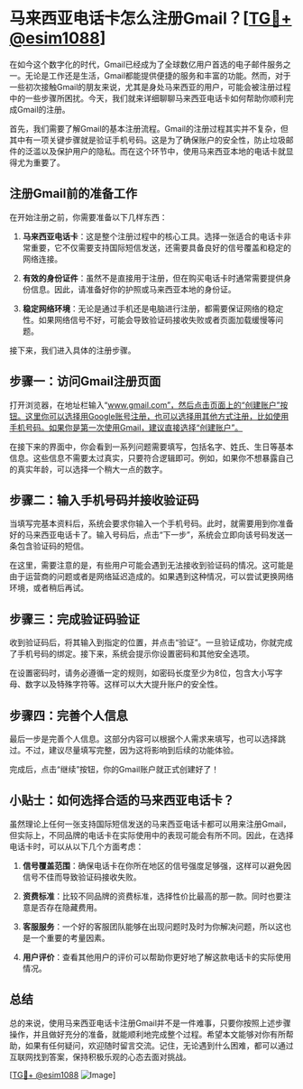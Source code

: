 # 马来西亚电话卡怎么注册Gmail？[[TG💪+ @esim1088](https://t.me/s/esim1088)]

在如今这个数字化的时代，Gmail已经成为了全球数亿用户首选的电子邮件服务之一。无论是工作还是生活，Gmail都能提供便捷的服务和丰富的功能。然而，对于一些初次接触Gmail的朋友来说，尤其是身处马来西亚的用户，可能会被注册过程中的一些步骤所困扰。今天，我们就来详细聊聊马来西亚电话卡如何帮助你顺利完成Gmail的注册。

首先，我们需要了解Gmail的基本注册流程。Gmail的注册过程其实并不复杂，但其中有一项关键步骤就是验证手机号码。这是为了确保账户的安全性，防止垃圾邮件的泛滥以及保护用户的隐私。而在这个环节中，使用马来西亚本地的电话卡就显得尤为重要了。

## 注册Gmail前的准备工作

在开始注册之前，你需要准备以下几样东西：

1. **马来西亚电话卡**：这是整个注册过程中的核心工具。选择一张适合的电话卡非常重要，它不仅需要支持国际短信发送，还需要具备良好的信号覆盖和稳定的网络连接。
   
2. **有效的身份证件**：虽然不是直接用于注册，但在购买电话卡时通常需要提供身份信息。因此，请准备好你的护照或马来西亚本地的身份证。

3. **稳定网络环境**：无论是通过手机还是电脑进行注册，都需要保证网络的稳定性。如果网络信号不好，可能会导致验证码接收失败或者页面加载缓慢等问题。

接下来，我们进入具体的注册步骤。

## 步骤一：访问Gmail注册页面

打开浏览器，在地址栏输入“www.gmail.com”，然后点击页面上的“创建账户”按钮。这里你可以选择用Google账号注册，也可以选择用其他方式注册，比如使用手机号码。如果你是第一次使用Gmail，建议直接选择“创建账户”。

在接下来的界面中，你会看到一系列问题需要填写，包括名字、姓氏、生日等基本信息。这些信息不需要太过真实，只要符合逻辑即可。例如，如果你不想暴露自己的真实年龄，可以选择一个稍大一点的数字。

## 步骤二：输入手机号码并接收验证码

当填写完基本资料后，系统会要求你输入一个手机号码。此时，就需要用到你准备好的马来西亚电话卡了。输入号码后，点击“下一步”，系统会立即向该号码发送一条包含验证码的短信。

在这里，需要注意的是，有些用户可能会遇到无法接收到验证码的情况。这可能是由于运营商的问题或者是网络延迟造成的。如果遇到这种情况，可以尝试更换网络环境，或者稍后再试。

## 步骤三：完成验证码验证

收到验证码后，将其输入到指定的位置，并点击“验证”。一旦验证成功，你就完成了手机号码的绑定。接下来，系统会提示你设置密码和其他安全选项。

在设置密码时，请务必遵循一定的规则，如密码长度至少为8位，包含大小写字母、数字以及特殊字符等。这样可以大大提升账户的安全性。

## 步骤四：完善个人信息

最后一步是完善个人信息。这部分内容可以根据个人需求来填写，也可以选择跳过。不过，建议尽量填写完整，因为这将影响到后续的功能体验。

完成后，点击“继续”按钮，你的Gmail账户就正式创建好了！

## 小贴士：如何选择合适的马来西亚电话卡？

虽然理论上任何一张支持国际短信发送的马来西亚电话卡都可以用来注册Gmail，但实际上，不同品牌的电话卡在实际使用中的表现可能会有所不同。因此，在选择电话卡时，可以从以下几个方面考虑：

1. **信号覆盖范围**：确保电话卡在你所在地区的信号强度足够强，这样可以避免因信号不佳而导致验证码接收失败。

2. **资费标准**：比较不同品牌的资费标准，选择性价比最高的那一款。同时也要注意是否存在隐藏费用。

3. **客服服务**：一个好的客服团队能够在出现问题时及时为你解决问题，所以这也是一个重要的考量因素。

4. **用户评价**：查看其他用户的评价可以帮助你更好地了解这款电话卡的实际使用情况。

## 总结

总的来说，使用马来西亚电话卡注册Gmail并不是一件难事，只要你按照上述步骤操作，并且做好充分的准备，就能顺利地完成整个过程。希望本文能够对你有所帮助，如果有任何疑问，欢迎随时留言交流。记住，无论遇到什么困难，都可以通过互联网找到答案，保持积极乐观的心态去面对挑战。

[[TG💪+ @esim1088](https://t.me/s/esim1088) ![Image](https://i.postimg.cc/4NQfJmqS/Snipaste-2025-05-13-00-14-12.png)]
